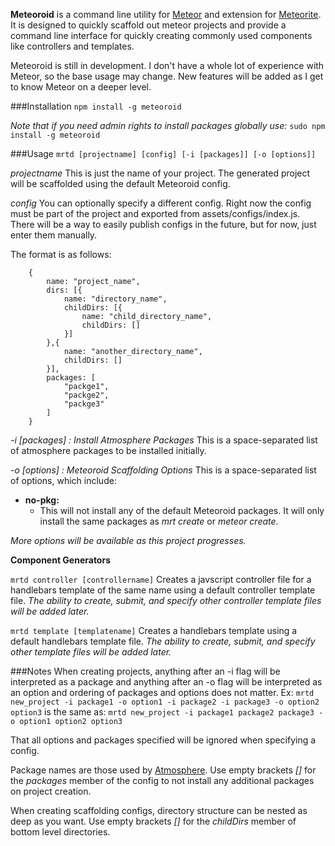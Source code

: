 **Meteoroid** is a command line utility for [Meteor](https://www.meteor.com) and extension for [Meteorite](https://github.com/oortcloud/meteorite).
It is designed to quickly scaffold out meteor projects and provide a command line interface for quickly creating commonly used components like controllers and templates.

Meteoroid is still in development. I don't have a whole lot of experience with Meteor, so the base usage may change. New features will be added as I get to know Meteor on a deeper level. 

###Installation
```npm install -g meteoroid```

_Note that if you need admin rights to install packages globally use:_
```sudo npm install -g meteoroid```

###Usage
```mrtd [projectname] [config] [-i [packages]] [-o [options]]```

_projectname_
This is just the name of your project. The generated project will be scaffolded using the default Meteoroid config.

_config_
You can optionally specify a different config.
Right now the config must be part of the project and exported from assets/configs/index.js.
There will be a way to easily publish configs in the future, but for now, just enter them manually.

The format is as follows:
```
	{
		name: "project_name",
		dirs: [{
			name: "directory_name",
			childDirs: [{
				name: "child_directory_name",
				childDirs: []
			}]
		},{
			name: "another_directory_name",
			childDirs: []
		}],
		packages: [
			"packge1",
			"packge2",
			"packge3"
		]
	}
```

_-i [packages] : Install Atmosphere Packages_
This is a space-separated list of atmosphere packages to be installed initially.

_-o [options] : Meteoroid Scaffolding Options_
This is a space-separated list of options, which include:
+ **no-pkg:**
    + This will not install any of the default Meteoroid packages. It will only install the same packages as _mrt create_ or _meteor create_.

_More options will be available as this project progresses._

**Component Generators**

```mrtd controller [controllername]```
Creates a javscript controller file for a handlebars template of the same name using a default controller template file.
_The ability to create, submit, and specify other controller template files will be added later._

```mrtd template [templatename]```
Creates a handlebars template using a default handlebars template file.
_The ability to create, submit, and specify other template files will be added later._

###Notes
When creating projects, anything after an -i flag will be interpreted as a package and anything after an -o flag will be interpreted as an option and ordering of packages and options does not matter.
Ex: ```mrtd new_project -i package1 -o option1 -i package2 -i package3 -o option2 option3```
is the same as: ```mrtd new_project -i package1 package2 package3 -o option1 option2 option3```

That all options and packages specified will be ignored when specifying a config.

Package names are those used by [Atmosphere](https://www.atmospherejs.com). Use empty brackets _[]_ for the _packages_ member of the config to not install any additional packages on project creation.

When creating scaffolding configs, directory structure can be nested as deep as you want. Use empty brackets _[]_ for the _childDirs_ member of bottom level directories.
